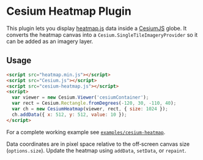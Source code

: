 # Cesium Heatmap Plugin

This plugin lets you display [heatmap.js](https://www.patrick-wied.at/static/heatmapjs/) data inside a [CesiumJS](https://cesium.com/platform/cesiumjs/) globe. It converts the heatmap canvas into a `Cesium.SingleTileImageryProvider` so it can be added as an imagery layer.

## Usage

```html
<script src="heatmap.min.js"></script>
<script src="Cesium.js"></script>
<script src="cesium-heatmap.js"></script>
<script>
  var viewer = new Cesium.Viewer('cesiumContainer');
  var rect = Cesium.Rectangle.fromDegrees(-120, 30, -110, 40);
  var ch = new CesiumHeatmap(viewer, rect, { size: 1024 });
  ch.addData({ x: 512, y: 512, value: 10 });
</script>
```

For a complete working example see [`examples/cesium-heatmap`](../../examples/cesium-heatmap).

Data coordinates are in pixel space relative to the off‑screen canvas size (`options.size`). Update the heatmap using `addData`, `setData`, or `repaint`.
